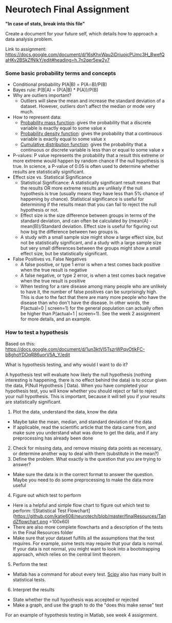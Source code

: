 # Neurotech Final Assignment
**"In case of stats, break into this file"**

Create a document for your future self, which details how to approach a data analysis problem.

Link to assignment: https://docs.google.com/document/d/16sKhxWau2iDriuojcPUmc3H_BwefQaHKv2BSkZfNlkY/edit#heading=h.7n2qer5ew2y7

### Some basic probability terms and concepts
- Conditional probability P(A|B) = P(A∩B)/P(B)
- Bayes rule: P(B|A) = (P(A|B) * P(A))/P(B)
- Why are outliers important?
  *  Outliers will skew the mean and increase the standard deviation of a   dataset. However, outliers don’t affect the median or mode very much.
- How to represent data:
  * [Probability mass function](https://en.wikipedia.org/wiki/Probability_mass_function): gives the probability that a discrete variable is exactly equal to some value x
  * [Probability density function](https://en.wikipedia.org/wiki/Probability_density_function): gives the probability that a continuous variable is exactly equal to some value x
  * [Cumulative distribution function](https://en.wikipedia.org/wiki/Cumulative_distribution_function): gives the probability that a continuous or discrete variable is less than or equal to some value x
- P-values: P value represents the probability that a result this extreme or more extreme would happen by random chance if the null hypothesis is true. In science, a P-value of 0.05 is often used to determine whether results are statistically significant.
- Effect size vs. Statistical Significance
  * Statistical Significance: A statistically significant result means that the results OR more extreme results are unlikely if the null hypothesis is true (usually means they have less than 5% chance of happening by chance). Statistical significance is useful for determining if the results mean that you can fail to reject the null hypothesis or not.
  * Effect size is the size difference between groups in terms of the standard deviation, and can often be calculated by (mean(A) - mean(B))/Standard deviation. Effect size is useful for figuring out how big the difference between two groups is.
  * A study with a small sample size might show a large effect size, but not be statistically significant, and a study with a large sample size but very small differences between the groups might show a small effect size, but be statistically significant.
- False Positives vs. False Negatives
  * A false positive, or type 1 error is when a test comes back positive when the true result is negative
  * A false negative, or type 2 error, is when a test comes back negative when the true result is positive
  * When testing for a rare disease among many people who are unlikely to have it, the number of false positives can be surprisingly high. This is due to the fact that there are many more people who have the disease than who don't have the disease. In other words, the P(actual=0 | screen=1) for the general population can actually often be higher than P(actual=1 | screen=1). See the week 2 assignment for more details, and an example.

### How to test a hypothesis
Based on this:
https://docs.google.com/document/d/1un3ktVI5TszrWPqvOtlkFC-b8ghoYDOqR86uorV5A_Y/edit

What is hypothesis testing, and why would I want to do it?

A hypothesis test will evaluate how likely the null hypothesis (nothing interesting is happening, there is no effect behind the data) is to occur given the data, P(Null Hypothesis | Data). When you have completed your hypothesis test, you will know whether you should reject or fail to reject your null hypothesis. This is important, because it will tell you if your results are statistically significant.

1. Plot the data, understand the data, know the data
  - Maybe take the mean, median, and standard deviation of the data
  - If applicable, read the scientific article that the data came from, and make sure you understand what was done to get the data, and if any preprocessing has already been done
2. Check for missing data, and remove missing data points as necessary, or determine another way to deal with them (substitute in the mean?)
3. Define the problem. What exactly is the question that you are trying to answer?
  - Make sure the data is in the correct format to answer the question. Maybe you need to do some preprocessing to make the data more useful
4. Figure out which test to perform
  - Here is a helpful and simple flow chart to figure out which test to perform:
  ![Statistical Test Flowchart](https://github.com/katie608/neurotech/blob/master/finalResources/TandZflowchart.png =100x60)
  - There are also more complete flowcharts and a description of the tests in the Final Resources folder
  - Make sure that your dataset fulfills all the assumptions that the test requires. For example, some tests may require that your data is normal. If your data is not normal, you might want to look into a bootstrapping approach, which relies on the central limit theorem.
5. Perform the test
  - Matlab has a command for about every test. [Scipy](https://docs.scipy.org/doc/scipy/reference/stats.html) also has many built in statistical tests.
6. Interpret the results
  - State whether the null hypothesis was accepted or rejected
  - Make a graph, and use the graph to do the "does this make sense" test

For an example of hypothesis testing in Matlab, see week 4 assignment.
